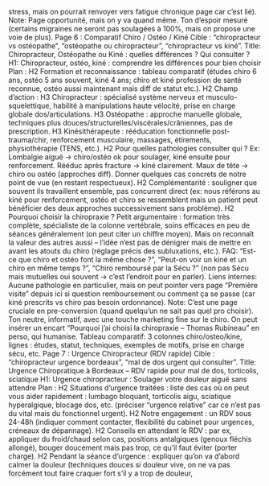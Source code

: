 stress, mais on pourrait renvoyer vers fatigue chronique page car c’est lié). Note: Page opportunité, mais on y va quand même. Ton d’espoir mesuré (certains migraines ne seront pas soulagées à 100%, mais on propose une voie de plus). Page 6 : Comparatif Chiro / Ostéo / Kiné Cible : “chiropracteur vs ostéopathe”, “ostéopathe ou chiropracteur”, “chiropracteur vs kiné”. Title: Chiropracteur, Ostéopathe ou Kiné : quelles différences ? Qui consulter ? H1: Chiropracteur, ostéo, kiné : comprendre les différences pour bien choisir Plan : H2 Formation et reconnaissance : tableau comparatif (études chiro 6 ans, ostéo 5 ans souvent, kiné 4 ans; chiro et kiné profession de santé reconnue, ostéo aussi maintenant mais diff de statut etc.). H2 Champ d’action : H3 Chiropracteur : spécialisé système nerveux et musculo-squelettique, habilité à manipulations haute vélocité, prise en charge globale dos/articulations. H3 Ostéopathe : approche manuelle globale, techniques plus douces/structurelles/viscérales/crâniennes, pas de prescription. H3 Kinésithérapeute : rééducation fonctionnelle post-trauma/chir, renforcement musculaire, massages, étirements, physiothérapie (TENS, etc.). H2 Pour quelles pathologies consulter qui ? Ex: Lombalgie aiguë -> chiro/ostéo ok pour soulager, kiné ensuite pour renforcement. Rééduc après fracture -> kiné clairement. Maux de tête -> chiro ou ostéo (approches diff). Donner quelques cas concrets de notre point de vue (en restant respectueux). H2 Complémentarité : souligner que souvent ils travaillent ensemble, pas concurrent direct (ex: nous référons au kiné pour renforcement, ostéo et chiro se ressemblent mais un patient peut bénéficier des deux approches successivement sans problème). H2 Pourquoi choisir la chiropraxie ? Petit argumentaire : formation très complète, spécialiste de la colonne vertébrale, soins efficaces en peu de séances généralement (on peut citer un chiffre moyen). Mais on reconnaît la valeur des autres aussi – l’idée n’est pas de dénigrer mais de mettre en avant les atouts du chiro (réglage précis des subluxations, etc.). FAQ: “Est-ce que chiro et ostéo font la même chose ?”, “Peut-on voir un kiné et un chiro en même temps ?”, “Chiro remboursé par la Sécu ?” (non pas Sécu mais mutuelles oui souvent -> c’est l’endroit pour en parler). Liens internes: Aucune pathologie en particulier, mais on peut pointer vers page “Première visite” depuis ici si question remboursement ou comment ça se passe (car kiné prescrits vs chiro pas besoin ordonnance). Note: C’est une page cruciale en pre-conversion (quand quelqu’un ne sait pas quel pro choisir). Ton neutre, informatif, avec une touche marketing fine sur le chiro. On peut insérer un encart “Pourquoi j’ai choisi la chiropraxie – Thomas Rubineau” en perso, qui humanise. Tableau comparatif: 3 colonnes chiro/osteo/kine, lignes : études, statut, techniques, exemples de motifs, prise en charge sécu, etc. Page 7 : Urgence Chiropracteur (RDV rapide) Cible : “chiropracteur urgence bordeaux”, “mal de dos urgent qui consulter”. Title: Urgence Chiropratique à Bordeaux – RDV rapide pour mal de dos, torticolis, sciatique H1: Urgence chiropracteur : Soulager votre douleur aiguë sans attendre Plan : H2 Situations d’urgence traitées : liste des cas où on peut vous aider rapidement : lumbago bloquant, torticolis aigu, sciatique hyperalgique, blocage dos, etc. (préciser “urgence relative” car ce n’est pas du vital mais du fonctionnel urgent). H2 Notre engagement : un RDV sous 24-48h (indiquer comment contacter, flexibilité du cabinet pour urgences, créneaux de dépannage). H2 Conseils en attendant le RDV : par ex, appliquer du froid/chaud selon cas, positions antalgiques (genoux fléchis allongé), bouger doucement mais pas trop, ce qu’il faut éviter (porter charge). H2 Pendant la séance d’urgence : expliquer qu’on va d’abord calmer la douleur (techniques douces si douleur vive, on ne va pas forcément tout faire craquer fort s’il y a trop de douleur,